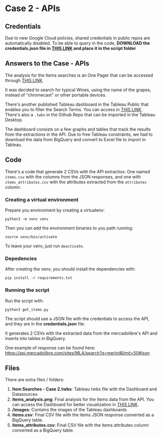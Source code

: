 # Case 2 - APIs

## Credentials

Due to new Google Cloud policies, shared credentials in public repos are automatically disabled. To be able to query in the code, **DOWNLOAD the credentials.json file in [THIS LINK](https://drive.google.com/drive/u/0/folders/1RUpBViKoCOmAwgaNebg3rxVVx_SgJOUk) and place it in the script folder**

## Answers to the Case - APIs

The analysis for the Items searches is an One Pager that can be accessed through [THIS LINK](https://public.tableau.com/app/profile/helio.assakura/viz/ItemSearches-Case2/Analysis-Case2).

It was decided to search for typical Wines, using the name of the grapes, instead of "chromecast" or other portable devices.

There's another published Tableau dashboard in the Tableau Public that enables you to filter the Search Terms. You can access in [THIS LINK](https://public.tableau.com/app/profile/helio.assakura/viz/ItemSearches-Case2/ItemSearches-Case2). There's also a `.twbx` in the Github Repo that can be imported in the Tableau Desktop.

The dashboard consists on a few graphs and tables that track the results from the extractions in the API. Due to free Tableau constraints, we had to download the data from BigQuery and convert to Excel file to import in Tableau.

## Code

There's a code that generate 2 CSVs with the API extractios: One named `items.csv` with the columns from the JSON responses, and one with `items_attributes.csv` with the attributes extracted from the `attributes` column.

### Creating a virtual environment

Prepare you environment by creating a virtualenv:

    python3 -m venv venv

Then you can add the environment binaries to you path running:

    source venv/bin/activate

To leave your venv, just run `deactivate`.

### Depedencies

After creating the venv, you should install the dependencies with:

    pip install -r requirements.txt

### Running the script

Run the script with:

    python3 get_items.py 

The script should use a JSON file with the credentials to access the API, and they are in the **credentials.json** file.

It generates 2 CSVs with the extracted data from the mercadolibre's API and inserts into tables in BigQuery.

One example of response can be found here: https://api.mercadolibre.com/sites/MLA/search?q=merlot&limit=50#json

## Files

There are extra files / folders:

1. **Item Searches - Case 2.twbx**: Tableau twbx file with the Dashboard and Datasources
2. **items_analysis.png**: Final analysis for the Items data from the API. You can access the Dashboard for better visualization in [THIS LINK](https://public.tableau.com/app/profile/helio.assakura/viz/ItemSearches-Case2/Analysis-Case2).
3. **/images**: Contains the images of the Tableau dashboards
4. **items.csv**: Final CSV file with the items JSON response converted as a BigQuery table.
5. **items_attributes.csv**: Final CSV file with the items attributes column converted as a BigQuery table.